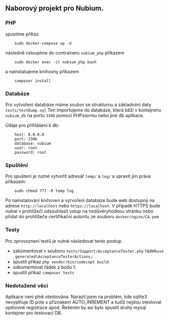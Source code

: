 
## Naborový projekt pro Nubium.

### PHP
spustíme příkaz
````
    sudo docker-compose up -d
````
následně vstoupíme do contraineru `nubium_php` příkazem

````
    sudo docker exec -it nubium_php bash
````

a nainstalujeme knihovny příkazem

````
    composer install
````

### Databáze
Pro vytvoření databáze máme soubor se strukturou a základními daty `tests/testDump.sql`
Ten importujeme do databáze, která běží v kontejneru `nubium_db` na portu `3306` pomocí PHPstormu nebo jiné db aplikace.

Údaje pro přihlášení k db:
````
    host: 0.0.0.0
    port: 3306
    database: nubium
    user: root
    password: root
````


### Spuštění
Pro spuštení je nutné vytvořit adresář `temp/` a `log/` a upravit jim práva přikazem:
````
    sudo chmod 777 -R temp log
````

Po nainstalování knihoven a vytvoření databáze bude web dostupný na adrese `http://localhost` nebo `https://localhost`.
V připadě HTTPS bude nutné v prohlížeči odsouhlasit vstup na nedůvěryhodnou stránku nebo přidat do prohlížeče certifikační autoritu ze souboru `docker/nginx/CA.pem`

### Testy

Pro zprovoznení testů je nutné následovat tento postup.

 - zakomentovat v souboru `tests/Support/AcceptanceTester.php` řádek`use _generated\AcceptanceTesterActions;`.
 - spustit příkaz `php vendor/bin/codecept build`.
 - odkomentovat řádek z bodu 1.
 - spustit příkaz `composer tests` 



### Nedotažené věci

Aplikace není plně otestována. Narazil jsem na problém, kde sqlite3 nevyplňuje ID pole s příznakem AUTO_INREMENT a tudíž nejdou otestovat opětovné registrace apod.
Řešením by asi bylo spustit druhý mysql kontejner pro testovací DB.
